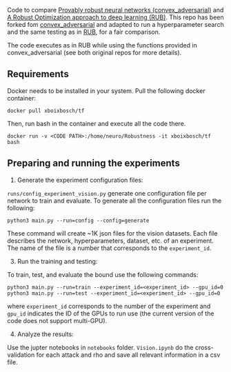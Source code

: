 Code to compare [Provably robust neural networks (convex_adversarial)](https://github.com/locuslab/convex_adversarial) and [A Robust Optimization approach to deep learning (RUB)](https://github.com/kimvc7/Robustness/). This repo has been forked fom [convex_adversarial](https://github.com/locuslab/convex_adversarial) and adapted to run a hyperparameter search and the same testing as in [RUB](https://github.com/kimvc7/Robustness/), for a fair comparison. 

The code executes as in RUB while using the functions provided in convex_adversarial (see both original repos for more details).


## Requirements 

Docker needs to be installed in your system. Pull the following docker container:
```
docker pull xboixbosch/tf
```
Then, run bash in the container and execute all the code there.
```
docker run -v <CODE PATH>:/home/neuro/Robustness -it xboixbosch/tf bash
```

## Preparing and running the experiments

1. Generate the experiment configuration files:

`runs/config_experiment_vision.py` generate one configuration file per network to train and evaluate.
To generate all the configuration files run the following:
```
python3 main.py --run=config --config=generate
```
These command will create ~1K json files for the vision datasets. Each file
describes the network, hyperparameters, dataset, etc. of an experiment. The name of the file is a number that corresponds
to the `experiment_id`.

3. Run the training and testing:

To train, test, and evaluate the bound use the following commands:
```
python3 main.py --run=train --experiment_id=<experiment_id> --gpu_id=0
python3 main.py --run=test --experiment_id=<experiment_id> --gpu_id=0
```
where `experiment_id` corresponds to the number of the experiment and `gpu_id` indicates the ID of the GPUs to run use 
(the current version of the code does not support multi-GPU).

4. Analyze the results:

Use the jupter notebooks in `notebooks` folder. `Vision.ipynb` do the cross-validation for each attack and rho and save all relevant information in a csv file. 


